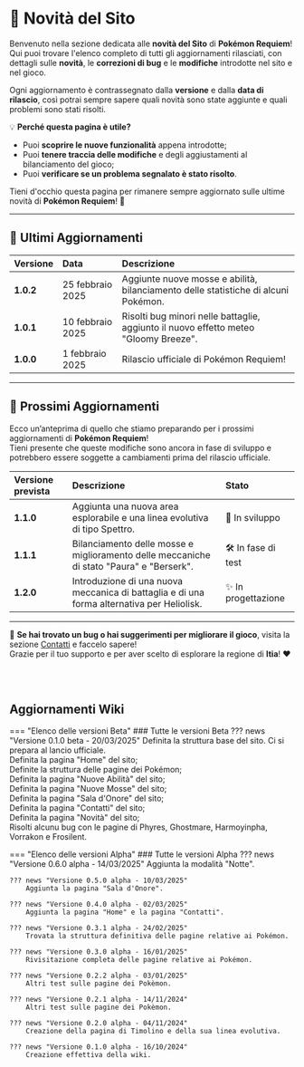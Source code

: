 # 📝 Novità del Sito

Benvenuto nella sezione dedicata alle **novità del Sito** di **Pokémon Requiem**! <br />
Qui puoi trovare l'elenco completo di tutti gli aggiornamenti rilasciati, con dettagli sulle **novità**, le **correzioni di bug** e le **modifiche** introdotte nel sito e nel gioco. <br />

Ogni aggiornamento è contrassegnato dalla **versione** e dalla **data di rilascio**, così potrai sempre sapere quali novità sono state aggiunte e quali problemi sono stati risolti. <br />

💡 **Perché questa pagina è utile?**  
- Puoi **scoprire le nuove funzionalità** appena introdotte;
- Puoi **tenere traccia delle modifiche** e degli aggiustamenti al bilanciamento del gioco; 
- Puoi **verificare se un problema segnalato è stato risolto**.

Tieni d'occhio questa pagina per rimanere sempre aggiornato sulle ultime novità di **Pokémon Requiem**! 🚀 <br />

---

## 📅 **Ultimi Aggiornamenti**
| Versione | Data | Descrizione |
|:---------|:-----|:-----------|
| **1.0.2** | 25 febbraio 2025 | Aggiunte nuove mosse e abilità, bilanciamento delle statistiche di alcuni Pokémon. |
| **1.0.1** | 10 febbraio 2025 | Risolti bug minori nelle battaglie, aggiunto il nuovo effetto meteo "Gloomy Breeze". |
| **1.0.0** | 1 febbraio 2025 | Rilascio ufficiale di Pokémon Requiem! |

---

## 🚀 **Prossimi Aggiornamenti**
Ecco un’anteprima di quello che stiamo preparando per i prossimi aggiornamenti di **Pokémon Requiem**! <br />
Tieni presente che queste modifiche sono ancora in fase di sviluppo e potrebbero essere soggette a cambiamenti prima del rilascio ufficiale. <br />

| Versione prevista | Descrizione | Stato |
|:------------------|:------------|:-------|
| **1.1.0** | Aggiunta una nuova area esplorabile e una linea evolutiva di tipo Spettro. | 🔄 In sviluppo |
| **1.1.1** | Bilanciamento delle mosse e miglioramento delle meccaniche di stato "Paura" e "Berserk". | 🛠️ In fase di test |
| **1.2.0** | Introduzione di una nuova meccanica di battaglia e di una forma alternativa per Heliolisk. | ✨ In progettazione |

---

🔎 **Se hai trovato un bug o hai suggerimenti per migliorare il gioco**, visita la sezione [Contatti](#) e faccelo sapere! <br />
Grazie per il tuo supporto e per aver scelto di esplorare la regione di **Itia**! ❤️ <br />


<br />
<br />

## Aggiornamenti Wiki

=== "Elenco delle versioni Beta"
    ### Tutte le versioni Beta
    ??? news "Versione 0.1.0 beta - 20/03/2025"
        Definita la struttura base del sito. Ci si prepara al lancio ufficiale. <br />
        Definita la pagina "Home" del sito; <br />
        Definite la struttura delle pagine dei Pokémon; <br />
        Definita la pagina "Nuove Abilità" del sito; <br />
        Definita la pagina "Nuove Mosse" del sito; <br />
        Definita la pagina "Sala d'Onore" del sito; <br />
        Definita la pagina "Contatti" del sito; <br />
        Definita la pagina "Novità" del sito; <br />
        Risolti alcunu bug con le pagine di Phyres, Ghostmare, Harmoyinpha, Vorrakon e Frosilent.
            
=== "Elenco delle versioni Alpha"
    ### Tutte le versioni Alpha
    ??? news "Versione 0.6.0 alpha - 14/03/2025"
        Aggiunta la modalità "Notte".     

    ??? news "Versione 0.5.0 alpha - 10/03/2025"
        Aggiunta la pagina "Sala d'Onore".     

    ??? news "Versione 0.4.0 alpha - 02/03/2025"
        Aggiunta la pagina "Home" e la pagina "Contatti".   

    ??? news "Versione 0.3.1 alpha - 24/02/2025"
        Trovata la struttura definitiva delle pagine relative ai Pokémon.        

    ??? news "Versione 0.3.0 alpha - 16/01/2025"
        Rivisitazione completa delle pagine relative ai Pokémon.    

    ??? news "Versione 0.2.2 alpha - 03/01/2025"
        Altri test sulle pagine dei Pokèmon.      

    ??? news "Versione 0.2.1 alpha - 14/11/2024"
        Altri test sulle pagine dei Pokèmon.    

    ??? news "Versione 0.2.0 alpha - 04/11/2024"
        Creazione della pagina di Timolino e della sua linea evolutiva.

    ??? news "Versione 0.1.0 alpha - 16/10/2024"
        Creazione effettiva della wiki.
